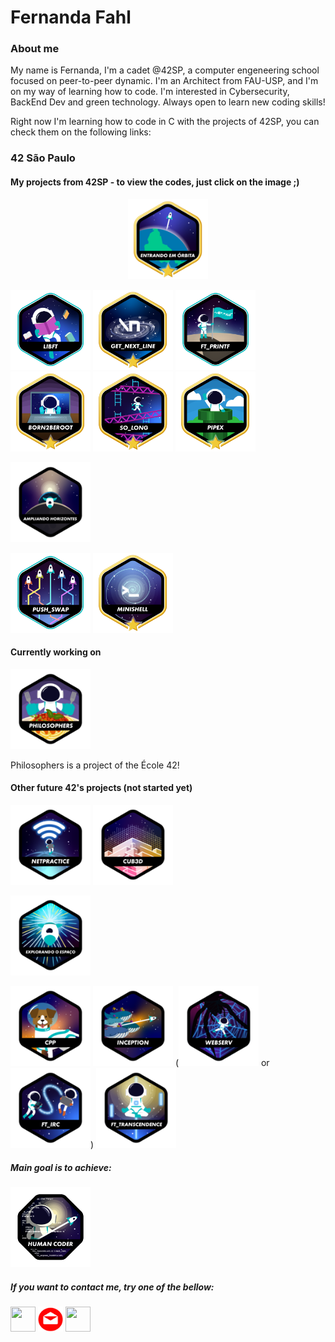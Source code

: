 # Fernanda Fahl

### About me

My name is Fernanda, I'm a cadet @42SP, a computer engeneering school focused on peer-to-peer dynamic. I'm an Architect from FAU-USP, and I'm on my way of learning how to code. I'm interested in Cybersecurity, BackEnd Dev and green technology. Always open to learn new coding skills! 

Right now I'm learning how to code in C with the projects of 42SP, you can check them on the following links:

### 42 São Paulo
#### My projects from 42SP - to view the codes, just click on the image ;)

<p align="center"><img height="128" width="128" src="https://github.com/ferfahl/ferfahl.github.io/blob/main/assets/phase_one_b.png?raw=true" /></p>

[<img height="128" width="128" src="https://github.com/ferfahl/ferfahl.github.io/blob/main/assets/libft_m.png?raw=true" />](https://github.com/ferfahl/42SP_libft) [<img height="128" width="128" src="https://github.com/ferfahl/ferfahl.github.io/blob/main/assets/gnl_b.png?raw=true" />](https://github.com/ferfahl/42SP_get_next_line) [<img height="128" width="128" src="https://github.com/ferfahl/ferfahl.github.io/blob/main/assets/ft_printf_m.png?raw=true" />](https://github.com/ferfahl/42SP_ft_printf) [<img height="128" width="128" src="https://github.com/ferfahl/ferfahl.github.io/blob/main/assets/born2beroot_b.png?raw=true" />](https://github.com/ferfahl/42SP_Born2beRoot) [<img height="128" width="128" src="https://github.com/ferfahl/ferfahl.github.io/blob/main/assets/so_long_b.png?raw=true" />](https://github.com/ferfahl/42SP_so_long) [<img height="128" width="128" src="https://github.com/ferfahl/ferfahl.github.io/blob/main/assets/pipex_b.png?raw=true" />](git@github.com:ferfahl/42SP_pipex.git)

<img height="128" width="128" src="https://github.com/ferfahl/ferfahl.github.io/blob/main/assets/phase_two_not.png?raw=true" />

[<img height="128" width="128" src="https://github.com/ferfahl/ferfahl.github.io/blob/main/assets/push_swap_m.png?raw=true" />](https://github.com/ferfahl/42SP_push_swap.git) [<img height="128" width="128" src="https://github.com/ferfahl/ferfahl.github.io/blob/main/assets/Minishell_b.png?raw=true" />](https://github.com/ferfahl/42SP_Minishell.git)

#### Currently working on

[<img height="128" width="128" src="https://github.com/ferfahl/ferfahl.github.io/blob/main/assets/philosophers_not.png?raw=true" />](https://github.com/ferfahl/42SP_Philosophers.git)

Philosophers is a project of the École 42! 

#### Other future 42's projects (not started yet)

<img height="128" width="128" src="https://github.com/ferfahl/ferfahl.github.io/blob/main/assets/netpractice_not.png?raw=true" /> <img height="128" width="128" src="https://github.com/ferfahl/ferfahl.github.io/blob/main/assets/cub3d_not.png?raw=true" />


<img height="128" width="128" src="https://github.com/ferfahl/ferfahl.github.io/blob/main/assets/phase_three_not.png?raw=true" />


<img height="128" width="128" src="https://github.com/ferfahl/ferfahl.github.io/blob/main/assets/cpp_not.png?raw=true" /> <img height="128" width="128" src="https://github.com/ferfahl/ferfahl.github.io/blob/main/assets/inception_not.png?raw=true" /> (<img height="128" width="128" src="https://github.com/ferfahl/ferfahl.github.io/blob/main/assets/webserv_not.png?raw=true" /> or <img height="128" width="128" src="https://github.com/ferfahl/ferfahl.github.io/blob/main/assets/ft_irc_not.png?raw=true" />) <img height="128" width="128" src="https://github.com/ferfahl/ferfahl.github.io/blob/main/assets/ft_transcendence_not.png?raw=true" />

##### Main goal is to achieve:

<img height="128" width="128" src="https://github.com/ferfahl/ferfahl.github.io/blob/main/assets/common_core_not.png?raw=true" />

##### If you want to contact me, try one of the bellow:
[<img height="40" width="40" src="https://i0.wp.com/solistica.com/wp-content/uploads/2019/10/linkedin.png" />](https://www.linkedin.com/in/fernanda-fahl/) [<img height="40" width="40" src="https://github.com/ferfahl/ferfahl.github.io/blob/main/assets/mail.png?raw=true"/>](mailto:fe.alves.fahl@gmail.com?Subject=Contact%20me%21) [<img height="40" width="40" src="https://cdn-icons-png.flaticon.com/512/25/25231.png"/>](https://github.com/ferfahl)
